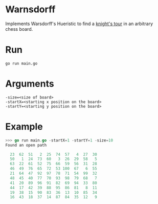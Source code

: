 # Warnsdorff

Implements Warsdorff's Hueristic to find a [knight's tour](https://en.wikipedia.org/wiki/Knight%27s_tour) in an arbitrary chess board.

# Run
`go run main.go`

# Arguments
  ```
  -size=<size of board>
  -startX=<starting x position on the board>
  -startY=<starting y position on the board>
  ```
  
# Example
```go
>>> go run main.go -startX=1 -startY=1 -size=10
Found an open path

  23  62  51   2  25  74  57   4  27  30
  50   1  24  73  60   3  26  29  58   5
  63  22  61  52  75  66  59  56  31  28
  46  49  76  65  72  53 100  67   6  55
  21  64  47  92  97  78  71  54  99  32
  48  45  40  77  70  93  98  79  68   7
  41  20  89  96  91  82  69  94  33  80
  44  17  42  39  88  95  86  81   8  11
  19  38  15  90  83  36  13  10  85  34
  16  43  18  37  14  87  84  35  12   9
```
